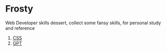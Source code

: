# Frosty

Web Developer skills dessert, collect some fansy skills, for personal study and reference

1. [CSS](./Frosty/css.md)
2. [GPT](./Frosty/gpt.md)


